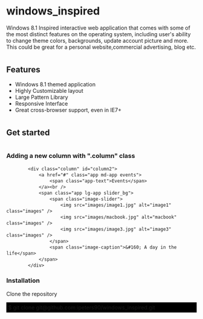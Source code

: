 # windows_inspired
Windows 8.1 Inspired interactive web application that comes with some of the most distinct features on the operating system, including user's ability to change theme colors, backgrounds, update account picture and more. This could be great for a personal website,commercial advertising, blog etc.

# <h2>Features</h2>
<ul>
  <li>Windows 8.1 themed application</li>
  <li>Highly Customizable layout</li>
  <li>Large Pattern Library</li>
  <li>Responsive Interface</li>
  <li>Great cross-browser support, even in IE7+</li>
</ul>

# <h2>Get started</h2>

# <h3>Adding a new column with ".column" class </h3>
            <div class="column" id="column2">
                <a href="#" class="app md-app events">
                    <span class="app-text">Events</span>                      
                </a><br />
                <span class="app lg-app slider_bg">
                    <span class="image-slider">
                        <img src="images/image1.jpg" alt="image1" class="images" />
                        <img src="images/macbook.jpg" alt="macbook" class="images" />
                        <img src="images/image3.jpg" alt="image3" class="images" />
                    </span>
                    <span class="image-caption">&#160; A day in the life</span>
                </span>
            </div>

<h3>Installation</h3>

Clone the repository

<div style="background: #000; padding: 5px;">$ git clone git@github.com:ipeters90/windows_inspired.git</div>
